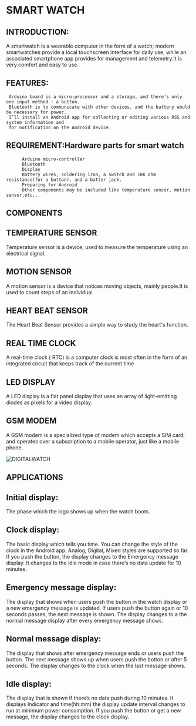 # SMART WATCH
## INTRODUCTION:
 A smartwatch is a wearable computer in the form of a watch; modern smartwatches provide a local touchscreen interface for daily use, while an associated smartphone app provides for management and telemetry.It is very comfort and easy to use.
 
## FEATURES:
     Arduino board is a micro-processor and a storage, and there’s only one input method : a button. 
     Bluetooth is to communicate with other devices, and the battery would be necessary for power. 
     I’ll install an Android app for collecting or editing various RSS and system information and 
     for notification on the Android device.

## REQUIREMENT:Hardware parts for smart watch
          Arduino micro-controller
          Bluetooth
          Display
          Battery wires, soldering iron, a switch and 10K ohm resistance(for a button), and a batter jack. 
          Preparing for Android
          Other components may be included like temperature sensor, motion sensor,etc,..

## COMPONENTS 
## TEMPERATURE SENSOR 
 Temperature sensor is a device, used to measure the temperature using an electrical signal.

## MOTION SENSOR
 A motion sensor is a device that notices moving objects, mainly people.It is used to count steps of an individual.
 
## HEART BEAT SENSOR
The Heart Beat Sensor provides a simple way to study the heart's function. 

## REAL TIME CLOCK
A real-time clock ( RTC) is a computer clock is most often in the form of an integrated circuit that keeps track of the current time 

## LED DISPLAY
A LED display is a flat panel display that uses an array of light-emitting diodes as pixels for a video display.

## GSM MODEM
A GSM modem is a specialized type of modem which accepts a SIM card, and operates over a subscription to a mobile operator, just like a mobile phone.




![DIGITALWATCH](https://user-images.githubusercontent.com/98824204/155753672-13221149-f5a8-4f6d-ac24-08c7af9c2035.png)

## APPLICATIONS
## Initial display:
The phase which the logo shows up when the watch boots.

## Clock display:
The basic display which tells you time. You can change the style of the clock in the Android app. Analog, Digital, Mixed styles are supported so far. If you push the button, the display changes to the Emergency message display. It changes to the idle mode in case there’s no data update for 10 minutes.

## Emergency message display:
The display that shows when users push the button in the watch display or a new emergency message is updated. If users push the button again or 10 seconds passes, the next message is shown. The display changes to a the normal message display after every emergency message shows.

## Normal message display:
The display that shows after emergency message ends or users push the button. The next message shows up when users push the botton or after 5 seconds. The display changes to the clock when the last message shows.

## Idle display:
The display that is shown if there’s no data push during 10 minutes. It displays Indicator and time(hh:mm) the display update interval changes to run at minimum power consumption. If you push the button or get a new message, the display changes to the clock display.




